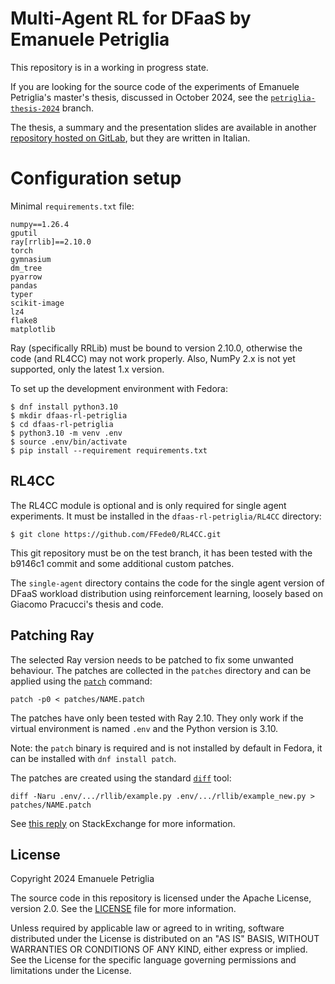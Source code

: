 # Multi-Agent RL for DFaaS by Emanuele Petriglia

This repository is in a working in progress state.

If you are looking for the source code of the experiments of Emanuele
Petriglia's master's thesis, discussed in October 2024, see the
[`petriglia-thesis-2024`](https://github.com/unimib-datAI/marl-dfaas/tree/petriglia-thesis-2024)
branch.

The thesis, a summary and the presentation slides are available in another
[repository hosted on GitLab](https://gitlab.com/ema-pe/master-degree-thesis),
but they are written in Italian.

# Configuration setup

Minimal `requirements.txt` file:

```
numpy==1.26.4
gputil
ray[rrlib]==2.10.0
torch
gymnasium
dm_tree
pyarrow
pandas
typer
scikit-image
lz4
flake8
matplotlib
```

Ray (specifically RRLib) must be bound to version 2.10.0, otherwise the code
(and RL4CC) may not work properly. Also, NumPy 2.x is not yet supported, only
the latest 1.x version.

To set up the development environment with Fedora:

```
$ dnf install python3.10
$ mkdir dfaas-rl-petriglia
$ cd dfaas-rl-petriglia
$ python3.10 -m venv .env
$ source .env/bin/activate
$ pip install --requirement requirements.txt
```

## RL4CC

The RL4CC module is optional and is only required for single agent experiments.
It must be installed in the `dfaas-rl-petriglia/RL4CC` directory:

    $ git clone https://github.com/FFede0/RL4CC.git

This git repository must be on the test branch, it has been tested with the
b9146c1 commit and some additional custom patches.

The `single-agent` directory contains the code for the single agent version of
DFaaS workload distribution using reinforcement learning, loosely based on
Giacomo Pracucci's thesis and code.

## Patching Ray

The selected Ray version needs to be patched to fix some unwanted behaviour. The
patches are collected in the `patches` directory and can be applied using the
[`patch`](https://www.man7.org/linux/man-pages/man1/patch.1.html) command:

    patch -p0 < patches/NAME.patch

The patches have only been tested with Ray 2.10. They only work if the virtual
environment is named `.env` and the Python version is 3.10.

Note: the `patch` binary is required and is not installed by default in Fedora,
it can be installed with `dnf install patch`.

The patches are created using the standard
[`diff`](https://www.man7.org/linux/man-pages/man1/diff.1.html) tool:

    diff -Naru .env/.../rllib/example.py .env/.../rllib/example_new.py > patches/NAME.patch

See [this reply](https://unix.stackexchange.com/a/162146) on StackExchange for more information.

## License

Copyright 2024 Emanuele Petriglia

The source code in this repository is licensed under the Apache License,
version 2.0. See the [LICENSE](LICENSE) file for more information.

Unless required by applicable law or agreed to in writing, software distributed
under the License is distributed on an "AS IS" BASIS, WITHOUT WARRANTIES OR
CONDITIONS OF ANY KIND, either express or implied.  See the License for the
specific language governing permissions and limitations under the License.
